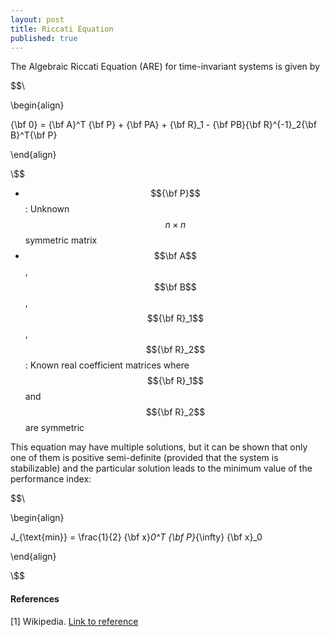 ```yaml
---
layout: post
title: Riccati Equation
published: true
---
```


The Algebraic Riccati Equation (ARE) for time-invariant systems is given by

$$\\

\begin{align}

{\bf 0} = {\bf A}^T {\bf P} + {\bf PA} + {\bf R}_1 - {\bf PB}{\bf R}^{-1}_2{\bf B}^T{\bf P}  

\end{align}

\\$$

* $${\bf P}$$: Unknown $$n \times n$$ symmetric matrix
* $$\bf A$$, $$\bf B$$, $${\bf R}_1$$, $${\bf R}_2$$: Known real coefficient matrices where $${\bf R}_1$$ and $${\bf R}_2$$ are symmetric

This equation may have multiple solutions, but it can be shown that only one of them is positive semi-definite (provided that the system is stabilizable) and the particular solution leads to the minimum value of the performance index:

$$\\

\begin{align}

J_{\text{min}} = \frac{1}{2} {\bf x}_0^T {\bf P}_{\infty} {\bf x}_0  

\end{align}

\\$$

#### References

[1] Wikipedia. [Link to reference](https://en.wikipedia.org/wiki/Algebraic_Riccati_equation)
